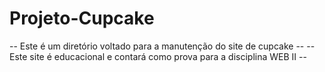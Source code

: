 # Projeto-Cupcake

--  Este é um diretório voltado para a manutenção do site de cupcake --
--  Este site é educacional e contará como prova para a disciplina WEB II -- 
